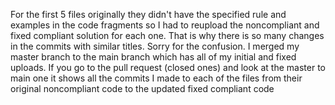 For the first 5 files originally they didn't have the specified rule and examples in the code fragments so I had to reupload the noncompliant and fixed compliant solution for each one.
That is why there is so many changes in the commits with similar titles. 
Sorry for the confusion. 
I merged my master branch to the main branch which has all of my initial and fixed uploads. If you go to the pull request (closed ones) and look at the master to main one it shows all the commits I made to each of the files from their original noncompliant code to the updated fixed compliant code 
